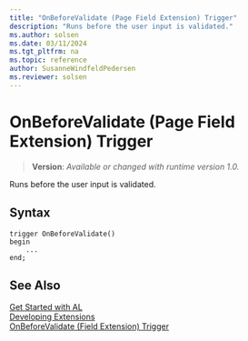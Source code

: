 ```yaml
---
title: "OnBeforeValidate (Page Field Extension) Trigger"
description: "Runs before the user input is validated."
ms.author: solsen
ms.date: 03/11/2024
ms.tgt_pltfrm: na
ms.topic: reference
author: SusanneWindfeldPedersen
ms.reviewer: solsen
---
```

[//]: # (START>DO_NOT_EDIT)
[//]: # (IMPORTANT:Do not edit any of the content between here and the END>DO_NOT_EDIT.)
[//]: # (Any modifications should be made in the .xml files in the ModernDev repo.)

# OnBeforeValidate (Page Field Extension) Trigger
> **Version**: _Available or changed with runtime version 1.0._

Runs before the user input is validated.


## Syntax
```AL
trigger OnBeforeValidate()
begin
    ...
end;
```



[//]: # (IMPORTANT: END>DO_NOT_EDIT)
## See Also  
[Get Started with AL](../../devenv-get-started.md)  
[Developing Extensions](../../devenv-dev-overview.md)  
[OnBeforeValidate (Field Extension) Trigger](../fieldextension/devenv-onbeforevalidate-fieldextension-trigger.md)
